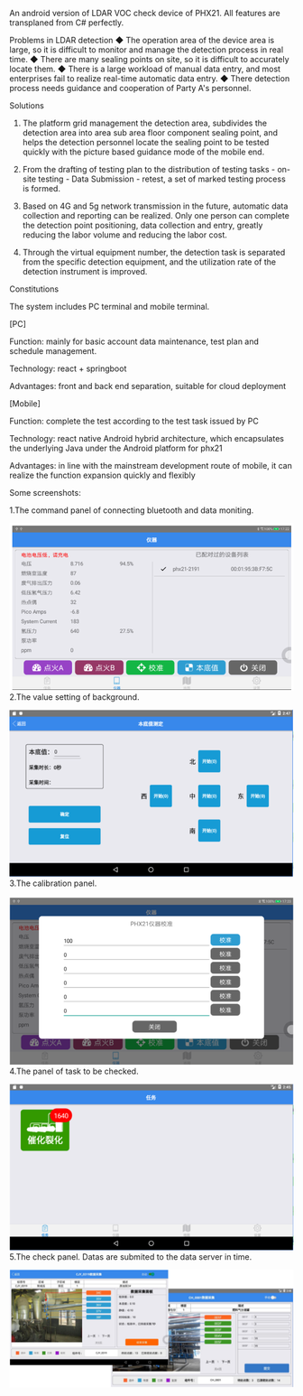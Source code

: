 An android version of LDAR VOC check device of PHX21. All features are transplaned from C# perfectly.

Problems in LDAR detection
◆ The operation area of the device area is large, so it is difficult to monitor and manage the detection process in real time. 
◆ There are many sealing points on site, so it is difficult to accurately locate them. 
◆ There is a large workload of manual data entry, and most enterprises fail to realize real-time automatic data entry.
◆ There detection process needs guidance and cooperation of Party A's personnel.

Solutions
1. The platform grid management the detection area, subdivides the detection area into area sub area floor component sealing point, and helps the detection personnel locate the sealing point to be tested quickly with the picture based guidance mode of the mobile end.

2. From the drafting of testing plan to the distribution of testing tasks - on-site testing - Data Submission - retest, a set of marked testing process is formed.

3. Based on 4G and 5g network transmission in the future, automatic data collection and reporting can be realized. Only one person can complete the detection point positioning, data collection and entry, greatly reducing the labor volume and reducing the labor cost.

4. Through the virtual equipment number, the detection task is separated from the specific detection equipment, and the utilization rate of the detection instrument is improved.

Constitutions

The system includes PC terminal and mobile terminal.

[PC] 

Function: mainly for basic account data maintenance, test plan and schedule management.

Technology: react + springboot

Advantages: front and back end separation, suitable for cloud deployment

[Mobile] 

Function: complete the test according to the test task issued by PC

Technology: react native Android hybrid architecture, which encapsulates the underlying Java under the Android platform for phx21

Advantages: in line with the mainstream development route of mobile, it can realize the function expansion quickly and flexibly

Some screenshots:

1.The command panel of connecting bluetooth and data moniting.

![Image text](https://raw.githubusercontent.com/cabinhero/ldarphx21bluetooth/master/docs/monitor.png)
2.The value setting of background.

![Image text](https://raw.githubusercontent.com/cabinhero/ldarphx21bluetooth/master/docs/backgroundvalue.png)
3.The calibration panel.

![Image text](https://raw.githubusercontent.com/cabinhero/ldarphx21bluetooth/master/docs/caculate.png)
4.The panel of task to be checked.

![Image text](https://raw.githubusercontent.com/cabinhero/ldarphx21bluetooth/master/docs/tasks.png)
5.The check panel. Datas are submited to the data server in time.

![Image text](https://raw.githubusercontent.com/cabinhero/ldarphx21bluetooth/master/docs/checkdata.png)
